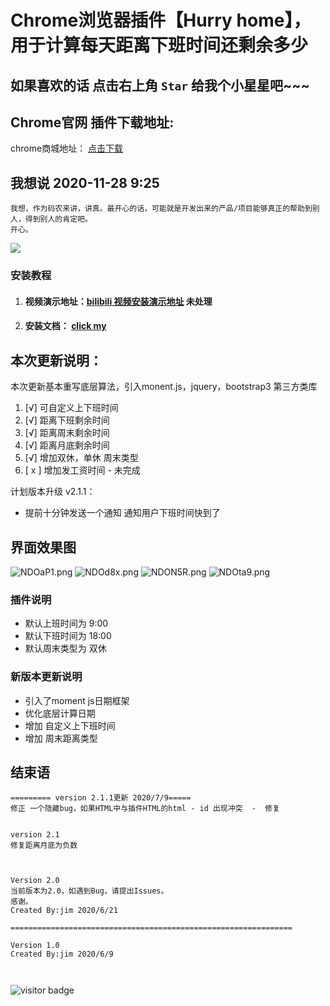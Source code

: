 # Chrome浏览器插件【Hurry home】，用于计算每天距离下班时间还剩余多少
## 如果喜欢的话 点击右上角 `Star` 给我个小星星吧~~~


## Chrome官网 插件下载地址:

  chrome商城地址：  [点击下载](https://chrome.google.com/webstore/detail/hurry-home-%E4%B8%8B%E7%8F%AD%E5%9B%9E%E5%AE%B6/ndccpjjadppbehafiojmiknfihpmaodj?hl=zh-CN&authuser=0)


## 我想说 2020-11-28 9:25
```
我想，作为码农来讲，讲真。最开心的话，可能就是开发出来的产品/项目能够真正的帮助到别人，得到别人的肯定吧。
开心。
```
![](https://p9-juejin.byteimg.com/tos-cn-i-k3u1fbpfcp/8bc7787a7ed84788877fa601d0830c43~tplv-k3u1fbpfcp-watermark.image)


### 安装教程

1. #### 视频演示地址：[bilibili 视频安装演示地址](http://xianbai.me/learn-md/article/syntax/links.html)   未处理

2. #### 安装文档： [click my](https://github.com/sbjim/go-home/blob/master/Hurry%20home%20%20%E5%AE%89%E8%A3%85%E6%89%8B%E5%86%8C.md)

   

## 本次更新说明：

本次更新基本重写底层算法，引入monent.js，jquery，bootstrap3 第三方类库

1.  [√] 可自定义上下班时间
2.  [√] 距离下班剩余时间
3.  [√] 距离周末剩余时间
4.  [√] 距离月底剩余时间
5.  [√] 增加双休，单休 周末类型
6.  [ x ] 增加发工资时间 - 未完成

计划版本升级 v2.1.1：

  + 提前十分钟发送一个通知   通知用户下班时间快到了
  




## 界面效果图

![NDOaP1.png](https://s1.ax1x.com/2020/06/26/NDOaP1.png)
![NDOd8x.png](https://s1.ax1x.com/2020/06/26/NDOd8x.png)
![NDON5R.png](https://s1.ax1x.com/2020/06/26/NDON5R.png)
![NDOta9.png](https://s1.ax1x.com/2020/06/26/NDOta9.png)



### 插件说明
 + 默认上班时间为 9:00
 + 默认下班时间为 18:00
 + 默认周末类型为 双休


### 新版本更新说明
 + 引入了moment js日期框架
 + 优化底层计算日期
 + 增加 自定义上下班时间
 + 增加 周末距离类型



## 结束语

```
========= version 2.1.1更新 2020/7/9=====
修正 一个隐藏bug，如果HTML中与插件HTML的html - id 出现冲突  -  修复


version 2.1
修复距离月底为负数



Version 2.0
当前版本为2.0，如遇到Bug，请提出Issues。
感谢。
Created By:jim 2020/6/21

===============================================================

Version 1.0
Created By:jim 2020/6/9



```

![visitor badge](https://visitor-badge.glitch.me/badge?page_id=sb.jim.-go-home-.github.2020.06.26)

